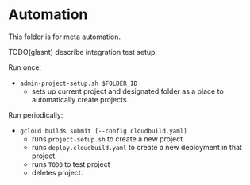 # Automation

This folder is for meta automation. 

TODO(glasnt) describe integration test setup. 

Run once:
 * `admin-project-setup.sh $FOLDER_ID`
     - sets up current project and designated folder as a place to automatically create projects. 

Run periodically: 

 * `gcloud builds submit [--config cloudbuild.yaml]`
    - runs `project-setup.sh` to create a new project
    - runs `deploy.cloudbuild.yaml` to create a new deployment in that project.
    - runs `TODO` to test project
    - deletes project.
